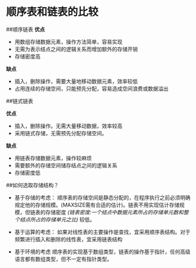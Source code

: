 # 顺序表和链表的比较

##顺序链表 
**优点**
* 用数组存储数据元素，操作方法简单，容易实现 
* 无需为表示结点之间的逻辑关系而增加额外的存储开销 
* 存储密度高

**缺点**
* 插入，删除操作，需要大量地移动数据元素，效率较低 
* 占用连续的存储空间，只能预先分配，容易造成空间浪费或数据溢出

##链式链表 

**优点**
* 插入，删除操作。无需大量移动数据，效率较高 
* 采用链式存储，无需预先分配存储空间。

**缺点**
* 用链表存储数据元素，操作较麻烦 
* 需要额外的存储空间储存结点之间的逻辑关系
* 存储密度低 

##如何选取存储结构？
- 基于存储的考虑：
    顺序表的存储空间是静态分配的，在程序执行之前必须明确规定他的存储规模。(MAXSIZE需有合适的估计)。链表不用实现估计存储规模，但链表的存储密度 *(链表密度:一个结点中数据元素所占的存储单元数和整个结点所占的存储单元之比)* 较低。
    
- 基于运算的考虑：
    如果对线性表的主要操作是查找，宜采用顺序表结构。对于频繁进行插入和删除的线性表，宜采用链表结构
    
- 基于环境的考虑
    顺序表的实现基于数组类型，链表的操作基于指针，任何高级语言都有数组类型，但不一定有指针类型。